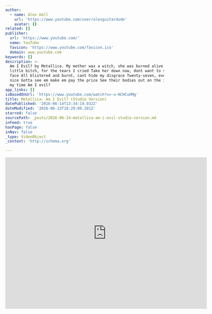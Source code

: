```yaml
---
author:
  - name: Alex Hall
    url: 'https://www.youtube.com/user/alexguitardude'
    avatar: {}
related: []
publisher:
  url: 'https://www.youtube.com/'
  name: YouTube
  favicon: 'https://www.youtube.com/favicon.ico'
  domain: www.youtube.com
keywords: []
description: >-
  Am I Evil? by Metallica. My mother was a witch, she was burned alive Thankless
  little bitch, for the tears I cried Take her down now, dont want to see her
  face All blistered and burnt, cant hide my disgrace Twenty-seven, everyone was
  nice Gotta see em make em pay the price See their bodies out on the ice Take
  my time Am I evil?
app_links: []
isBasedOnUrl: 'https://www.youtube.com/watch?v=-u-HCHCuHMg'
title: Metallica- Am I Evil? (Studio Version)
datePublished: '2016-06-14T13:34:19.032Z'
dateModified: '2016-06-13T18:29:09.201Z'
starred: false
sourcePath: _posts/2016-06-14-metallica-am-i-evil-studio-version.md
inFeed: true
hasPage: false
inNav: false
_type: VideoObject
_context: 'http://schema.org'

---
```

<iframe src="https://cdn.embedly.com/widgets/media.html?src=https%3A%2F%2Fwww.youtube.com%2Fembed%2F-u-HCHCuHMg%3Ffeature%3Doembed&amp;url=http%3A%2F%2Fwww.youtube.com%2Fwatch%3Fv%3D-u-HCHCuHMg&amp;image=https%3A%2F%2Fi.ytimg.com%2Fvi%2F-u-HCHCuHMg%2Fhqdefault.jpg&amp;key=b7d04c9b404c499eba89ee7072e1c4f7&amp;type=text%2Fhtml&amp;schema=youtube" width="640" height="480" scrolling="no" frameborder="0" allowfullscreen="" style=""></iframe>